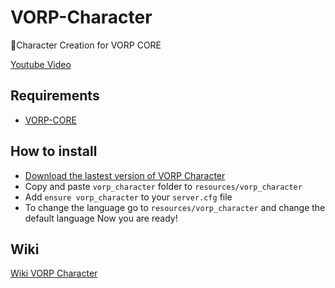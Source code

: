 # VORP-Character
🤠Character Creation for VORP CORE

[Youtube Video](https://www.youtube.com/watch?v=Se8qX1ZE_YM&feature=youtu.be)

## Requirements
- [VORP-CORE](https://github.com/VORPCORE/VORP-Core)

## How to install
* [Download the lastest version of VORP Character](https://github.com/VORPCORE/VORP-Character/releases)
* Copy and paste ```vorp_character``` folder to ```resources/vorp_character```
* Add ```ensure vorp_character``` to your ```server.cfg``` file
* To change the language go to ```resources/vorp_character``` and change the default language
Now you are ready!

## Wiki
[Wiki VORP Character](https://forum.vorpcore.com/d/8-api-vorp-character)
